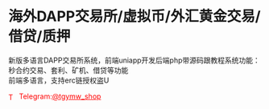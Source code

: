 # 海外DAPP交易所/虚拟币/外汇黄金交易/借贷/质押

新版多语言DAPP交易所系统，前端uniapp开发后端php带源码跟教程系统功能：秒合约交易、套利、矿机、借贷等功能<br>前端多语言，支持erc链授权盗U<br>


<p style="color: red;"><img src="https://cdn-icons-png.flaticon.com/512/2111/2111646.png" alt="Telegram Icon" style="width: 16px; vertical-align: middle; margin-right: 5px;">Telegram:<a href="https://t.me/tgymw_shop" style="color: red;">@tgymw_shop</a></p>
